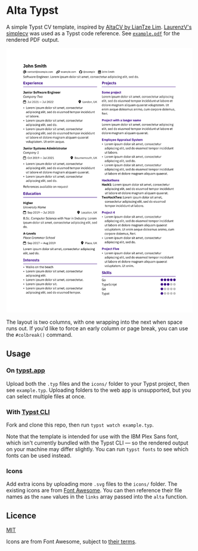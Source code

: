 # Alta Typst

A simple Typst CV template, inspired by [AltaCV by LianTze Lim](https://github.com/liantze/AltaCV). [LaurenzV's simplecv](https://github.com/LaurenzV/simplecv) was used as a Typst code reference. See [`example.pdf`](example.pdf) for the rendered PDF output.

<img src="screenshot.png" width="500"></img>

The layout is two columns, with one wrapping into the next when space runs out. If you'd like to force an early column or page break, you can use the `#colbreak()` command.

## Usage

### On [typst.app](https://typst.app/)

Upload both the `.typ` files and the `icons/` folder to your Typst project, then see `example.typ`. Uploading folders to the web app is unsupported, but you can select multiple files at once.

### With [Typst CLI](https://github.com/typst/typst)

Fork and clone this repo, then run `typst watch example.typ`.

Note that the template is intended for use with the IBM Plex Sans font, which isn't currently bundled with the Typst CLI — so the rendered output on your machine may differ slightly. You can run `typst fonts` to see which fonts can be used instead.

### Icons

Add extra icons by uploading more `.svg` files to the `icons/` folder. The existing icons are from [Font Awesome](https://fontawesome.com/search?o=r&m=free). You can then reference their file names as the `name` values in the `links` array passed into the `alta` function.

## Licence

[MIT](./LICENSE)

Icons are from Font Awesome, subject to [their terms](https://github.com/FortAwesome/Font-Awesome/blob/6.x/LICENSE.txt).
